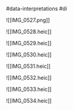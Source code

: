 #data-interpretations
#di 

![[IMG_0527.png]]


![[IMG_0528.heic]]

![[IMG_0529.heic]]

![[IMG_0530.heic]]

![[IMG_0531.heic]]

![[IMG_0532.heic]]

![[IMG_0533.heic]]

![[IMG_0534.heic]]